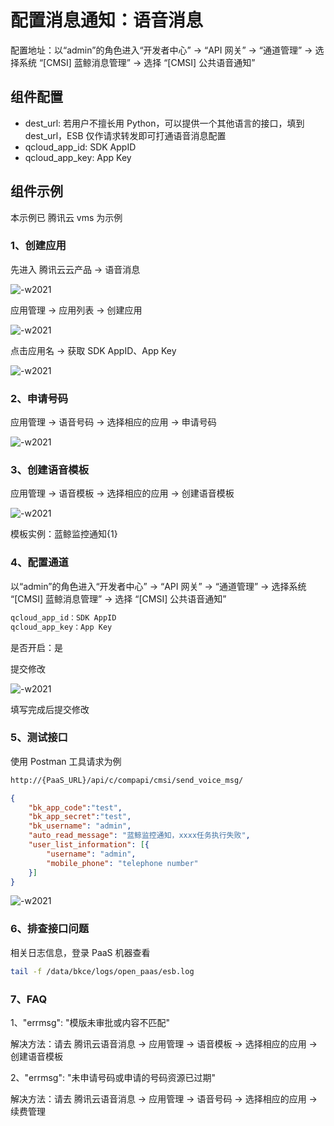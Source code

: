 # 配置消息通知：语音消息

配置地址：以“admin”的角色进入“开发者中心” -> “API 网关” -> “通道管理” -> 选择系统 “[CMSI] 蓝鲸消息管理” -> 选择 “[CMSI] 公共语音通知”

## 组件配置

- dest_url: 若用户不擅长用 Python，可以提供一个其他语言的接口，填到 dest_url，ESB 仅作请求转发即可打通语音消息配置
- qcloud_app_id: SDK AppID
- qcloud_app_key: App Key

## 组件示例

本示例已 腾讯云 vms 为示例

### 1、创建应用

先进入 腾讯云云产品 -> 语音消息

![-w2021](../assets/markdown-img-paste-20200403173430929.png)

应用管理 -> 应用列表 -> 创建应用

![-w2021](../assets/markdown-img-paste-20200407195612299.png)

点击应用名 -> 获取 SDK AppID、App Key

![-w2021](../assets/markdown-img-paste-20200407203051995.png)

### 2、申请号码

应用管理 -> 语音号码 -> 选择相应的应用 -> 申请号码

![-w2021](../assets/send_voice_msg01.png)

### 3、创建语音模板

应用管理 -> 语音模板 -> 选择相应的应用 -> 创建语音模板

![-w2021](../assets/send_voice_msg02.png)

模板实例：蓝鲸监控通知{1}

### 4、配置通道

以“admin”的角色进入“开发者中心” -> “API 网关” -> “通道管理” -> 选择系统 “[CMSI] 蓝鲸消息管理” -> 选择 “[CMSI] 公共语音通知”

```bash
qcloud_app_id：SDK AppID
qcloud_app_key：App Key
```

是否开启：是

提交修改

![-w2021](../assets/2020040720315877.png)

填写完成后提交修改

### 5、测试接口

使用 Postman 工具请求为例

```bash
http://{PaaS_URL}/api/c/compapi/cmsi/send_voice_msg/
```

```json
{
    "bk_app_code":"test",
    "bk_app_secret":"test",
    "bk_username": "admin",
    "auto_read_message": "蓝鲸监控通知，xxxx任务执行失败",
    "user_list_information": [{
        "username": "admin",
        "mobile_phone": "telephone number"
    }]
}
```

![-w2021](../assets/send_voice_msg03.png)

### 6、排查接口问题

相关日志信息，登录 PaaS 机器查看

```bash
tail -f /data/bkce/logs/open_paas/esb.log
```

### 7、FAQ

1、"errmsg": "模版未审批或内容不匹配"

解决方法：请去 腾讯云语音消息 -> 应用管理 -> 语音模板 -> 选择相应的应用 -> 创建语音模板

2、"errmsg": "未申请号码或申请的号码资源已过期"

解决方法：请去 腾讯云语音消息 -> 应用管理 -> 语音号码 -> 选择相应的应用 -> 续费管理
